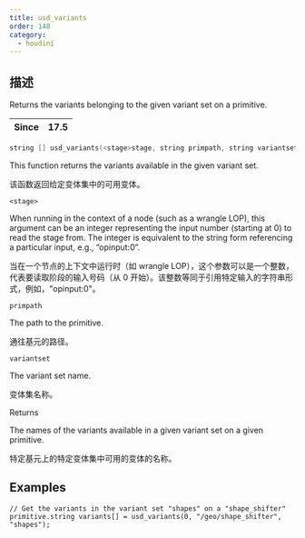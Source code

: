 ```yaml
---
title: usd_variants
order: 148
category:
  - houdini
---
```

    
## 描述

Returns the variants belonging to the given variant set on a primitive.

| Since | 17.5 |
| ----- | ---- |

```c
string [] usd_variants(<stage>stage, string primpath, string variantset)
```

This function returns the variants available in the given variant set.

该函数返回给定变体集中的可用变体。

`<stage>`

When running in the context of a node (such as a wrangle LOP), this argument
can be an integer representing the input number (starting at 0) to read the
stage from. The integer is equivalent to the string form referencing a
particular input, e.g., “opinput:0”.

当在一个节点的上下文中运行时（如 wrangle
LOP），这个参数可以是一个整数，代表要读取阶段的输入号码（从 0 开始）。该整数等同于引用特定输入的字符串形式，例如，"opinput:0"。

`primpath`

The path to the primitive.

通往基元的路径。

`variantset`

The variant set name.

变体集名称。

Returns

The names of the variants available in a given variant set on a given
primitive.

特定基元上的特定变体集中可用的变体的名称。

## Examples

    // Get the variants in the variant set "shapes" on a "shape_shifter" primitive.string variants[] = usd_variants(0, "/geo/shape_shifter", "shapes");
